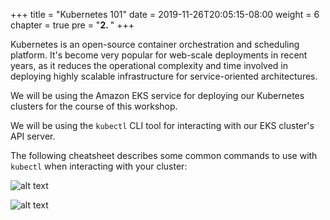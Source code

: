 +++
title = "Kubernetes 101"
date = 2019-11-26T20:05:15-08:00
weight = 6
chapter = true
pre = "<b>2. </b>"
+++

Kubernetes is an open-source container orchestration and scheduling platform. It's become very popular for web-scale deployments in recent years, as it reduces the operational complexity and time involved in deploying highly scalable infrastructure for service-oriented architectures.

We will be using the Amazon EKS service for deploying our Kubernetes clusters for the course of this workshop.

We will be using the `kubectl` CLI tool for interacting with our EKS cluster's API server.

The following cheatsheet describes some common commands to use with `kubectl` when interacting with your cluster:

![alt text](https://ant332.s3-us-west-2.amazonaws.com/ant332-lab-guide-artifacts/cheatsheet1.png)

![alt text](https://ant332.s3-us-west-2.amazonaws.com/ant332-lab-guide-artifacts/cheatsheet2.png)
